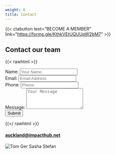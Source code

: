 ```yaml
---
weight: 6
title: Contact
---
```


{{< ctabutton text="BECOME A MEMBER" link="https://forms.gle/KthkVEtUQUUpW2bM7" >}}

## Contact our team

{{< rawhtml >}}
      <form name="contact-us-email" method="POST" action="#" data-netlify="true">
        <div class="grid grid-cols-1 gap-4">
          <div class="block">
            <div class="flex flex-col">
              <label class="p-2">Name:</label>
              <input name="user_name" type="text" class="border-2 p-2 form-control" placeholder="Your Name">
            </div>
            <div class="flex flex-col">
              <label class="p-2">Email:</label>
              <input name="user_email" type="email" class="border-2 p-2 form-control" placeholder="Email Address">
            </div>
            <div class="flex flex-col">
              <label class="p-2">Phone:</label>
              <input name="user_phone" type="tel" class="border-2 p-2 form-control" placeholder="Phone">
            </div>
          </div>
          <div class="block">
            <div class="flex flex-col">
              <label class="p-2">Message:</label>
              <textarea class="border-2 p-2" name="user_message" class="form-control" rows="4" placeholder="Your Message"></textarea>
            </div>
            <div class="flex justify-center py-4">
            <button class="font-bold bg-[#812926] py-3 px-8 mt-4 rounded text-xl hover:bg-opacity-75 text-[#ffffff]" type="submit">Submit</button>
          </div>
        </div>
      </form>
    </div>

    
{{</ rawhtml >}}


#### <a href="mailto:auckland@impacthub.net">auckland@impacthub.net</a>

![Tom Ger Sasha Stefan](/images/img_0138.jpg "The Impact Hub Team")

